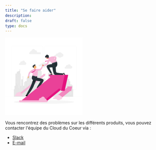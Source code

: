 ```yaml
---
title: "Se faire aider"
description:
draft: false
type: docs
---
```


<img src="./cdc-illustration-aide.png" alt="Aide" style="width: 50%;">

Vous rencontrez des problèmes sur les différents produits, vous pouvez contacter l'équipe du Cloud du Coeur via :

- [Slack]()
- [E-mail](email://cloudducoeur@restosducoeur.org)
